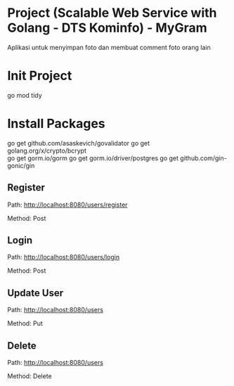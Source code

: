 # Project (Scalable Web Service with Golang - DTS Kominfo) - MyGram
Aplikasi untuk menyimpan foto dan membuat comment foto orang lain

# Init Project
go mod tidy

# Install Packages
go get github.com/asaskevich/govalidator
go get golang.org/x/crypto/bcrypt  
go get gorm.io/gorm
go get gorm.io/driver/postgres
go get github.com/gin-gonic/gin 

## Register
Path: [http://localhost:8080/users/register ](http://localhost:8080//users/register)

Method: Post
## Login
Path: [http://localhost:8080/users/login ](http://localhost:8080//users/login)

Method: Post

## Update User
Path: [http://localhost:8080/users ](http://localhost:8080//users)

Method: Put
## Delete
Path: [http://localhost:8080/users ](http://localhost:8080//users)

Method: Delete
